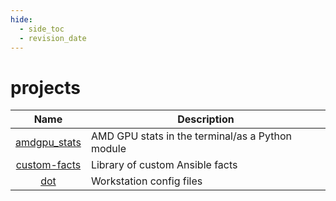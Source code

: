 ```yaml
---
hide:
  - side_toc
  - revision_date
---
```

# projects

| Name | Description |
|:---:|-----|
| [amdgpu\_stats](https://github.com/joshlay/amdgpu_stats) | AMD GPU stats in the terminal/as a Python module |
| [custom-facts](https://github.com/joshlay/custom-facts) | Library of custom Ansible facts |
| [dot](https://github.com/joshlay/dot) | Workstation config files |
